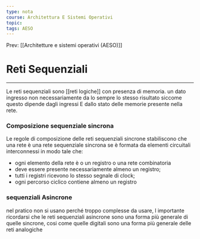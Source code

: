 ```yaml
---
type: nota
course: Architettura E Sistemi Operativi
topic: 
tags: AESO
---
```


Prev: [[Architetture e sistemi operativi (AESO)]]

# Reti Sequenziali
---
Le reti sequenziali sono [[reti logiche]] con presenza di memoria. un dato ingresso non necessariamente da lo sempre lo stesso risultato siccome questo dipende dagli ingressi E dallo stato delle memorie presente nella rete.

### Composizione sequenziale sincrona

Le regole di composizione delle reti sequenziali sincrone stabiliscono che
una rete è una rete sequenziale sincrona se è formata da elementi circuitali
interconnessi in modo tale che:

- ogni elemento della rete è o un registro o una rete combinatoria
- deve essere presente necessariamente almeno un registro;
- tutti i registri ricevono lo stesso segnale di clock;
- ogni percorso ciclico contiene almeno un registro

### sequenziali Asincrone

nel pratico non si usano perché troppo complesse da usare, l importante ricordarsi che le reti sequenziali asincrone sono una forma più generale di quelle sincrone, cosi come quelle digitali sono una forma più generale delle reti analogiche


